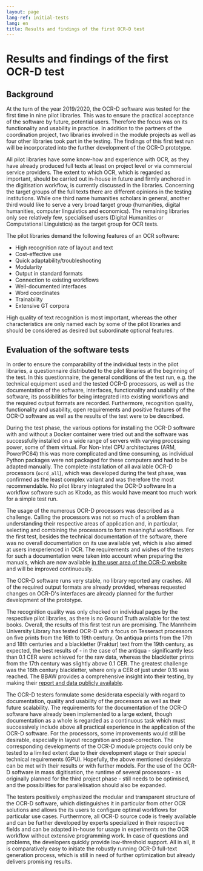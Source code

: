 ```yaml
---
layout: page
lang-ref: initial-tests
lang: en
title: Results and findings of the first OCR-D test
---
```


# Results and findings of the first OCR-D test

## Background

At the turn of the year 2019/2020, the OCR-D software was tested for the first
time in nine pilot libraries. This was to ensure the practical acceptance of
the software by future, potential users. Therefore the focus was on its
functionality and usability in practice. In addition to the partners of the
coordination project, two libraries involved in the module projects as well as
four other libraries took part in the testing. The findings of this first test
run will be incorporated into the further development of the OCR-D prototype.

All pilot libraries have some know-how and experience with OCR, as they have
already produced full texts at least on project level or via commercial service
providers. The extent to which OCR, which is regarded as important, should be
carried out in-house in future and firmly anchored in the digitisation
workflow, is currently discussed in the libraries. Concerning the target groups
of the full texts there are different opinions in the testing institutions.
While one third name humanities scholars in general, another third would like
to serve a very broad target group (humanities, digital humanities, computer
linguistics and economics). The remaining libraries only see relatively few,
specialised users (Digital Humanities or Computational Linguistics) as the
target group for OCR texts.

The pilot libraries demand the following features of an OCR software:
* High recognition rate of layout and text
* Cost-effective use
* Quick adaptability/troubleshooting
* Modularity
* Output in standard formats
* Connection to existing workflows
* Well-documented interfaces
* Word coordinates
* Trainability
* Extensive GT corpora

High quality of text recognition is most important, whereas the other
characteristics are only named each by some of the pilot libraries and should
be considered as desired but subordinate optional features.


## Evaluation of the software tests

In order to ensure the comparability of the individual tests in the pilot
libraries, a questionnaire distributed to the pilot libraries at the beginning
of the test. In this questionnaire, the general conditions of the test run,
e.g. the technical equipment used and the tested OCR-D processors, as well as
the documentation of the software, interfaces, functionality and usability of
the software, its possibilities for being integrated into existing workflows
and the required output formats are recorded. Furthermore, recognition quality,
functionality and usability, open requirements and positive features of the
OCR-D software as well as the results of the test were to be described.

During the test phase, the various options for installing the OCR-D software
with and without a Docker container were tried out and the software was
successfully installed on a wide range of servers with varying processing
power, some of them virtual. For Non-Intel CPU architectures (ARM, PowerPC64)
this was more complicated and time consuming, as individual Python packages
were not packaged for these computers and had to be adapted manually. The
complete installation of all available OCR-D processors (`ocrd_all`), which was
developed during the test phase, was confirmed as the least complex variant and
was therefore the most recommendable. No pilot library integrated the OCR-D
software In a workflow software such as Kitodo, as this would have meant too
much work for a simple test run. 

The usage of the numerous OCR-D processors was described as a challenge.
Calling the processors was not so much of a problem than understanding their
respective areas of application and, in particular, selecting and combining the
processors to form meaningful workflows. For the first test, besides the
technical documentation of the software, there was no overall documentation on
its use available yet, which is also aimed at users inexperienced in OCR. The
requirements and wishes of the testers for such a documentation were taken into
account when preparing the manuals, which are now available [in the user area
of the OCR-D website](https://ocr-d.de/en/use) and will be improved
continuously. 

The OCR-D software runs very stable, no library reported any crashes. All of
the required output formats are already provided, whereas requested changes on
OCR-D's interfaces are already planned for the further development of the
prototype.

The recognition quality was only checked on individual pages by the respective
pilot libraries, as there is no Ground Truth available for the test books.
Overall, the results of this first test run are promising. The Mannheim
University Library has tested OCR-D with a focus on Tesseract processors on
five prints from the 16th to 19th century. On antiqua prints from the 17th and
18th centuries and a blackletter (Fraktur) text from the 19th century, as
expected, the best results of - in the case of the antiqua - significantly less
than 0.1 CER were achieved for the raw data, whereas the blackletter prints
from the 17th century was slightly above 0.1 CER. The greatest challenge was
the 16th century blackletter, where only a CER of just under 0.16 was reached.
The BBAW provides a comprehensive insight into their testing, by making their
[report and data publicly
available](https://github.com/tboenig/ocrd_bbaw_pilotbibliothek).

The OCR-D testers formulate some desiderata especially with regard to
documentation, quality and usability of the processors as well as their future
scalability. The requirements for the documentation of the OCR-D software have
already been implemented to a large extent, though documentation as a whole is
regarded as a continuous task which must successively include above all
practical experience in the application of the OCR-D software. For the
processors, some improvements would still be desirable, especially in layout
recognition and post-correction. The corresponding developments of the OCR-D
module projects could only be tested to a limited extent due to their
development stage or their special technical requirements (GPU). Hopefully, the
above mentioned desiderata can be met with their results or with further
models. For the use of the OCR-D software in mass digitisation, the runtime of
several processors - as originally planned for the third project phase - still
needs to be optimised, and the possibilities for parallelisation should also be
expanded. 

The testers positively emphasized the modular and transparent structure of the
OCR-D software, which distinguishes it in particular from other OCR solutions
and allows the its users to configure optimal workflows for particular use
cases. Furthermore, all OCR-D source code is freely available and can be
further developed by experts specialized in their respective fields and can be
adapted in-house for usage in experiments on the OCR workflow without extensive
programming work. In case of questions and problems, the developers quickly
provide low-threshold support. All in all, it is comparatively easy to initiate
the robustly running OCR-D full-text generation process, which is still in need
of further optimization but already delivers promising results.
